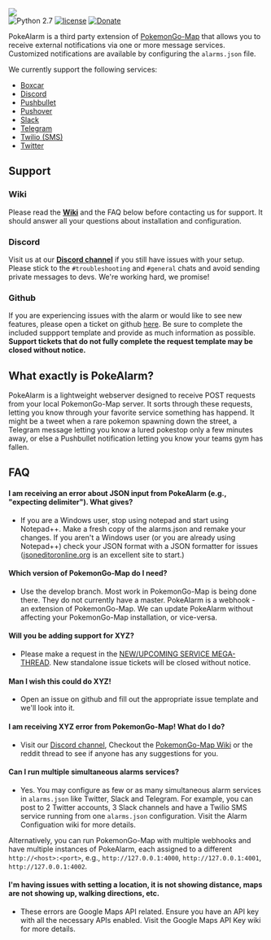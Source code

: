 ![](https://github.com/kvangent/PokeAlarm/wiki/images/logo.png)  
![Python 2.7](https://img.shields.io/badge/python-2.7-blue.svg)
[![license](https://img.shields.io/github/license/kvangent/PokeAlarm.svg)]()
[![Donate](https://img.shields.io/badge/Donate-PayPal-green.svg)](https://www.paypal.com/cgi-bin/webscr?cmd=_donations&business=5W9ZTLMS5NB28&lc=US&item_name=PokeAlarm&currency_code=USD&bn=PP%2dDonationsBF%3abtn_donateCC_LG%2egif%3aNonHosted)  

PokeAlarm is a third party extension of [PokemonGo-Map](https://github.com/PokemonGoMap/PokemonGo-Map) that allows you to receive external notifications via one or more message services.  Customized notifications are available by configuring the `alarms.json` file.

We currently support the following services:
* [Boxcar](https://github.com/kvangent/PokeAlarm/wiki/Boxcar)
* [Discord](https://github.com/kvangent/PokeAlarm/wiki/Discord)
* [Pushbullet](https://github.com/kvangent/PokeAlarm/wiki/Pushbullet)
* [Pushover](https://github.com/kvangent/PokeAlarm/wiki/Pushover)  
* [Slack](https://github.com/kvangent/PokeAlarm/wiki/Slack)
* [Telegram](https://github.com/kvangent/PokeAlarm/wiki/Telegram) 
* [Twilio (SMS)](https://github.com/kvangent/PokeAlarm/wiki/Twilio-(SMS))
* [Twitter](https://github.com/kvangent/PokeAlarm/wiki/Twitter)

## Support

### Wiki
Please read the [**Wiki**](https://github.com/kvangent/PokeAlarm/wiki) and the FAQ below before contacting us for support. It should answer all your questions about installation and configuration.

### Discord
Visit us at our [**Discord channel**](https://discord.gg/TNcqsRr) if you still have issues with your setup. Please stick to the `#troubleshooting` and `#general` chats and avoid sending private messages to devs. We're working hard, we promise!

### Github
If you are experiencing issues with the alarm or would like to see new features, please open a ticket on github [here](https://github.com/kvangent/PokeAlarm/issues/new). Be sure to complete the included suppport template and provide as much information as possible.  **Support tickets that do not fully complete the request template may be closed without notice.**

## What exactly is PokeAlarm?

PokeAlarm is a lightweight webserver designed to receive POST requests from your local PokemonGo-Map server. It sorts through these requests, letting you know through your favorite service something has happend. It might be a tweet when a rare pokemon spawning down the street, a Telegram message letting you know a lured pokestop only a few minutes away, or else a Pushbullet notification letting you know your teams gym has fallen.

## FAQ

#### I am receiving an error about JSON input from PokeAlarm (e.g., "expecting delimiter"). What gives?

* If you are a Windows user, stop using notepad and start using Notepad++. Make a fresh copy of the alarms.json and remake your changes. If you aren't a Windows user (or you are already using Notepad++) check your JSON format with a JSON formatter for issues ([jsoneditoronline.org](http://www.jsoneditoronline.org) is an excellent site to start.)

#### Which version of PokemonGo-Map do I need?

* Use the develop branch.  Most work in PokemonGo-Map is being done there.  They do not currently have a master. PokeAlarm is a webhook - an extension of PokemonGo-Map. We can update PokeAlarm without affecting your PokemonGo-Map installation, or vice-versa.  

#### Will you be adding support for XYZ?
* Please make a request in the [NEW/UPCOMING SERVICE MEGA-THREAD](https://github.com/kvangent/PokeAlarm/issues/147).  New standalone issue tickets will be closed without notice.

#### Man I wish this could do XYZ!
* Open an issue on github and fill out the appropriate issue template and we'll look into it.

#### I am receiving XYZ error from PokemonGo-Map! What do I do?
* Visit our [Discord channel](https://discordapp.com/invite/am66rag), Checkout the [PokemonGo-Map Wiki](https://github.com/kvangent/PokeAlarm/wiki) or the reddit thread to see if anyone has any suggestions for you.

#### Can I run multiple simultaneous alarms services?

* Yes. You may configure as few or as many simultaneous alarm services in `alarms.json` like Twitter, Slack and Telegram.  For example, you can post to 2 Twitter accounts, 3 Slack channels and have a Twilio SMS service running from one `alarms.json` configuration. Visit the Alarm Configuation wiki for more details.

Alternatively, you can run PokemonGo-Map with multiple webhooks and have multiple instances of PokeAlarm, each assigned to a different `http://<host>:<port>`, e.g., `http://127.0.0.1:4000`, `http://127.0.0.1:4001`, `http://127.0.0.1:4002`.

#### I'm having issues with setting a location, it is not showing distance, maps are not showing up, walking directions, etc.

* These errors are Google Maps API related. Ensure you have an API key with all the necessary APIs enabled.  Visit the Google Maps API Key wiki for more details.
